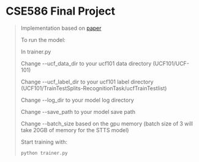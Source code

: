 # CSE586 Final Project
>Implementation based on [paper](https://arxiv.org/pdf/2103.13915.pdf)
>
>To run the model:
>
>In trainer.py
>
>Change --ucf_data_dir to your ucf101 data directory (UCF101/UCF-101)
>
>Change --ucf_label_dir to your ucf101 label directory (UCF101/TrainTestSplits-RecognitionTask/ucfTrainTestlist)
>
>Change --log_dir to your model log directory
>
>Change --save_path to your model save path
>
>Change --batch_size based on the gpu memory (batch size of 3 will take 20GB of memory for the STTS model)
>
>Start training with:
>```bash
> python trainer.py
> ```
